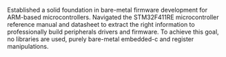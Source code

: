 Established a solid foundation in bare-metal firmware development for ARM-based microcontrollers. Navigated the STM32F411RE microcontroller reference manual and datasheet to extract the right information to professionally build peripherals drivers and firmware. To achieve this goal, no libraries are used, purely bare-metal embedded-c and register manipulations. 
